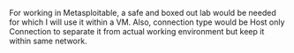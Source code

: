 
For working in Metasploitable, a safe and boxed out lab would be needed for which I will use it within a VM.
Also, connection type would be Host only Connection to separate it from actual working environment but keep it within same network.


